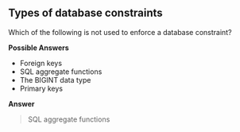 ## Types of database constraints

Which of the following is not used to enforce a database constraint?

**Possible Answers**

* Foreign keys
* SQL aggregate functions
* The BIGINT data type
* Primary keys

**Answer**

> SQL aggregate functions